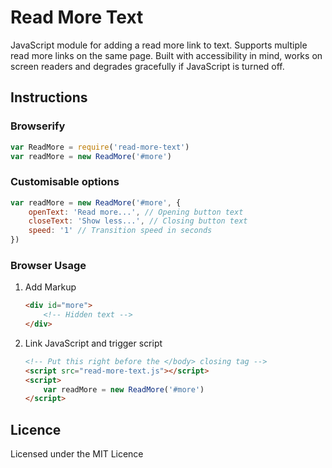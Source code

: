 # Read More Text

JavaScript module for adding a read more link to text. Supports multiple read more links on the same page. Built with accessibility in mind, works on screen readers and degrades gracefully if JavaScript is turned off.

## Instructions

### Browserify
``` js
var ReadMore = require('read-more-text')
var readMore = new ReadMore('#more')
```

### Customisable options
``` js
var readMore = new ReadMore('#more', {
	openText: 'Read more...', // Opening button text
	closeText: 'Show less...', // Closing button text
	speed: '1' // Transition speed in seconds
})
```

### Browser Usage

1. Add Markup
	``` html
	<div id="more">
		<!-- Hidden text -->
	</div>
	```	

2. Link JavaScript and trigger script 
	``` html
	<!-- Put this right before the </body> closing tag -->
	<script src="read-more-text.js"></script>
	<script>
		var readMore = new ReadMore('#more')
	</script>	
	```	

## Licence

Licensed under the MIT Licence 